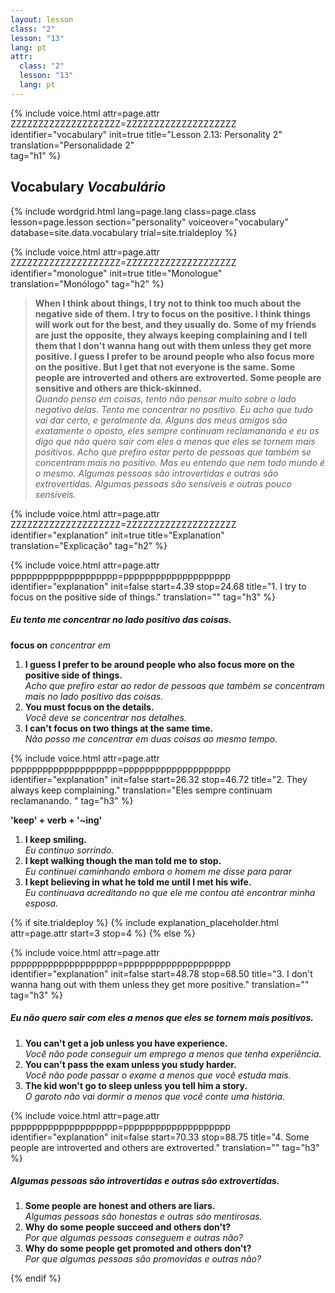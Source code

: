 ```yaml
---
layout: lesson
class: "2"
lesson: "13"	
lang: pt
attr:
  class: "2"
  lesson: "13"
  lang: pt
---
```


{%  include voice.html attr=page.attr        ZZZZZZZZZZZZZZZZZZZZ=ZZZZZZZZZZZZZZZZZZZZ
	identifier="vocabulary"  init=true
	title="Lesson 2.13: Personality 2"  
	translation="Personalidade 2"      
    tag="h1" %}

## Vocabulary   *Vocabulário*

{% include wordgrid.html lang=page.lang
		class=page.class 
		lesson=page.lesson 
		section="personality"
		voiceover="vocabulary"
		database=site.data.vocabulary 
		trial=site.trialdeploy %}

{%  include voice.html attr=page.attr    ZZZZZZZZZZZZZZZZZZZZ=ZZZZZZZZZZZZZZZZZZZZ
	identifier="monologue"  init=true
	title="Monologue"        
	translation="Monólogo"
    tag="h2" %}

> **When I think about things, I try not to think too much about the negative side of them. I try to focus on the positive. I think things will work out for the best, and they usually do. Some of my friends are just the opposite, they always keeping complaining and I tell them that I don't wanna hang out with them unless they get more positive. I guess I prefer to be around people who also focus more on the positive. But I get that not everyone is the same. Some people are introverted and others are extroverted. Some people are sensitive and others are thick-skinned.**   
*Quando penso em coisas, tento não pensar muito sobre o lado negativo delas. Tento me concentrar no positivo. Eu acho que tudo vai dar certo, e geralmente da. Alguns dos meus amigos são exatamente o oposto, eles sempre continuam reclamanando e eu os digo que não quero sair com eles a menos que eles se tornem mais positivos. Acho que prefiro estar perto de pessoas que também se concentram mais no positivo. Mas eu entendo que nem todo mundo é o mesmo. Algumas pessoas são introvertidas e outras são extrovertidas. Algumas pessoas são sensíveis e outras pouco sensíveis.*    


{%  include voice.html attr=page.attr    ZZZZZZZZZZZZZZZZZZZZ=ZZZZZZZZZZZZZZZZZZZZ
	identifier="explanation"  init=true
	title="Explanation"        
	translation="Explicação"
    tag="h2" %}

{%  include voice.html attr=page.attr    pppppppppppppppppppp=pppppppppppppppppppp
	identifier="explanation"  init=false start=4.39 stop=24.68
	title="1. I try to focus on the positive side of things."
	translation=""
    tag="h3" %}
##### *Eu tento me concentrar no lado positivo das coisas.*
**focus on**     *concentrar em*    

1. **I guess I prefer to be around people who also focus more on the positive side of things.**  
*Acho que prefiro estar ao redor de pessoas que também se concentram mais no lado positivo das coisas.*    
2. **You must focus on the details.**  
*Você deve se concentrar nos detalhes.*   
3. **I can't focus on two things at the same time.**  
*Não posso me concentrar em duas coisas ao mesmo tempo.*   

{%  include voice.html attr=page.attr    pppppppppppppppppppp=pppppppppppppppppppp
	identifier="explanation"  init=false start=26.32 stop=46.72
	title="2. They always keep complaining."
	translation="Eles sempre continuam reclamanando. "
    tag="h3" %}

**'keep' + verb + '~ing'**   

1. **I keep smiling.**  
*Eu continuo sorrindo.*   
2. **I kept walking though the man told me to stop.**  
*Eu continuei caminhando embora o homem me disse para parar*    
3. **I kept believing in what he told me until I met his wife.**  
*Eu continuava acreditando no que ele me contou até encontrar minha esposa.*    

{% if site.trialdeploy %}
	{% include explanation_placeholder.html  attr=page.attr     start=3 stop=4 %}
	{% else %}

{%  include voice.html attr=page.attr    pppppppppppppppppppp=pppppppppppppppppppp
	identifier="explanation"  init=false start=48.78 stop=68.50
	title="3. I don't wanna hang out with them unless they get more positive."
	translation=""
    tag="h3" %}
##### *Eu não quero sair com eles a menos que eles se tornem mais positivos.*
1. **You can't get a job unless you have experience.**  
*Você não pode conseguir um emprego a menos que tenha experiência.*   
2. **You can't pass the exam unless you study harder.**  
*Você não pode passar o exame a menos que você estuda mais.*    
3. **The kid won't go to sleep unless you tell him a story.**  
*O garoto não vai dormir a menos que você conte uma história.*    

{%  include voice.html attr=page.attr    pppppppppppppppppppp=pppppppppppppppppppp
	identifier="explanation"  init=false start=70.33 stop=88.75
	title="4.  Some people are introverted and others are extroverted."
	translation=""
    tag="h3" %}
##### *Algumas pessoas são introvertidas e outras são extrovertidas.*
1. **Some people are honest and others are liars.**  
*Algumas pessoas são honestas e outras são mentirosas.*   
2. **Why do some people succeed and others don't?**  
*Por que algumas pessoas conseguem e outras não?*   
3. **Why do some people get promoted and others don't?**  
*Por que algumas pessoas são promovidas e outras não?*    
  
{% endif %}

